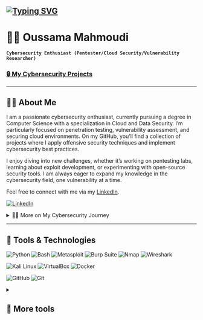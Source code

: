[![Typing SVG](https://readme-typing-svg.herokuapp.com?font=fira&size=23&duration=2000&pause=750&color=11D7F7&vCenter=true&repeat=false&width=442&height=54&lines=Hi%2C+I'm+Oussama;Welcome+To+My+Github!;Feel+free+to+check+my+projects!+%F0%9F%91%87;Have+a+wonderful+day!+%F0%9F%98%8A)](https://git.io/typing-svg)
---

# 🧑‍💻 Oussama Mahmoudi

**`Cybersecurity Enthusiast (Pentester/Cloud Security/Vulnerability Researcher)`**

### [🔒 My Cybersecurity Projects](https://github.com/OussamaMahmoudiCybersec?tab=repositories)

---

## 👨‍💻 About Me  
I am a passionate cybersecurity enthusiast, currently pursuing a degree in Computer Science with a specialization in Cloud and Data Security. I’m particularly focused on penetration testing, vulnerability assessment, and securing cloud environments. On my GitHub, you’ll find a collection of projects where I apply offensive security techniques and implement cybersecurity best practices.

I enjoy diving into new challenges, whether it’s working on pentesting labs, learning about exploit development, or experimenting with open-source security tools. I am always eager to expand my knowledge in the cybersecurity field, one vulnerability at a time.

Feel free to connect with me via my [LinkedIn](https://www.linkedin.com/in/oussamamahmoudicybersec).

<p>
<a href="https://www.linkedin.com/in/oussamamahmoudicybersec">
<img alt="LinkedIn" src="https://img.shields.io/badge/linkedin-%230077B5.svg?style=for-the-badge&logo=linkedin&logoColor=white"/>
</a> 
<br>
</p>

<details>
 <summary>👨‍💻 More on My Cybersecurity Journey</summary>

<p>My journey in cybersecurity started during my computer science studies, where I became fascinated by the intricacies of network security, ethical hacking, and cloud defense strategies. Over the years, I have developed hands-on skills through projects focusing on penetration testing, vulnerability assessments, and cloud security architecture.</p>

<p>I am currently learning advanced penetration testing techniques and offensive security strategies. My goal is to contribute to making digital infrastructures more secure and robust. Each project I complete helps me grow as a cybersecurity professional.</p>

</details>

---

## 🧰 Tools & Technologies

<!--Programming languages-->
<p>
  <img alt="Python" src="https://img.shields.io/badge/python-306998.svg?style=for-the-badge&logo=python&logoColor=white"/>
  <img alt="Bash" src="https://img.shields.io/badge/Bash-000000.svg?style=for-the-badge&logo=gnu-bash&logoColor=white"/>
  <img alt="Metasploit" src="https://img.shields.io/badge/metasploit-3b5998.svg?style=for-the-badge&logo=metasploit&logoColor=white"/>
  <img alt="Burp Suite" src="https://img.shields.io/badge/Burp%20Suite-F37626.svg?style=for-the-badge&logo=Burp-Suite&logoColor=white"/>
  <img alt="Nmap" src="https://img.shields.io/badge/Nmap-000080.svg?style=for-the-badge&logo=nmap&logoColor=white"/>
  <img alt="Wireshark" src="https://img.shields.io/badge/Wireshark-1679A7.svg?style=for-the-badge&logo=wireshark&logoColor=white"/>
</p>

<!--Platforms-->
<p>
  <img alt="Kali Linux" src="https://img.shields.io/badge/Kali_Linux-557C94.svg?style=for-the-badge&logo=linux&logoColor=white"/>
  <img alt="VirtualBox" src="https://img.shields.io/badge/VirtualBox-183A61.svg?style=for-the-badge&logo=virtualbox&logoColor=white"/>
  <img alt="Docker" src="https://img.shields.io/badge/Docker-0db7ed.svg?style=for-the-badge&logo=docker&logoColor=white"/>
</p>

<!--Tools-->
<p>
  <img alt="GitHub" src="https://img.shields.io/badge/github-%23121011.svg?style=for-the-badge&logo=github&logoColor=white"/>
  <img alt="Git" src="https://img.shields.io/badge/git-%23F05032.svg?style=for-the-badge&logo=git&logoColor=white"/>
</p>

<details>
<summary>
<h2>👾 More tools</h2>
</summary>

<p>
  <img alt="Markdown" src="https://img.shields.io/badge/markdown-%23000000.svg?style=for-the-badge&logo=markdown&logoColor=white"/>
  <img alt="HTML5" src="https://img.shields.io/badge/html5-%23E34F26.svg?style=for-the-badge&logo=html5&logoColor=white"/>
  <img alt="CSS3" src="https://img.shields.io/badge/css3-%231572B6.svg?style=for-the-badge&logo=css3&logoColor=white"/>
  <img alt="JavaScript" src="https://img.shields.io/badge/javascript-%23323330.svg?style=for-the-badge&logo=javascript&logoColor=%23F7DF1E"/>
</p>

<!--Operating Systems-->
<p>
  <img alt="Linux" src="https://img.shields.io/badge/Linux-FCC624?style=for-the-badge&logo=linux&logoColor=black" />
  <img alt="Windows" src="https://img.shields.io/badge/Windows-0078D6?style=for-the-badge&logo=windows&logoColor=white" />
</p>
</details>
